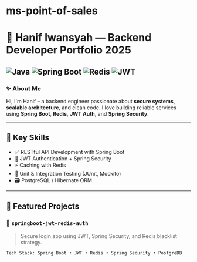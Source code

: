 # ms-point-of-sales
# 🚀 Hanif Iwansyah — Backend Developer Portfolio 2025

![Java](https://img.shields.io/badge/Java-ED8B00?style=for-the-badge&logo=java&logoColor=white)
![Spring Boot](https://img.shields.io/badge/Spring%20Boot-6DB33F?style=for-the-badge&logo=spring-boot&logoColor=white)
![Redis](https://img.shields.io/badge/Redis-DC382D?style=for-the-badge&logo=redis&logoColor=white)
![JWT](https://img.shields.io/badge/JWT-000000?style=for-the-badge&logo=jsonwebtokens&logoColor=white)
---

### ✨ About Me

Hi, I'm Hanif – a backend engineer passionate about **secure systems**, **scalable architecture**, and clean code. I love building reliable services using **Spring Boot**, **Redis**, **JWT Auth**, and **Spring Security**.

---

## 🧩 Key Skills

- ✅ RESTful API Development with Spring Boot
- 🔐 JWT Authentication + Spring Security
- ⚡ Caching with Redis
- 🧪 Unit & Integration Testing (JUnit, Mockito)
- 🗃️ PostgreSQL / Hibernate ORM

---

## 📁 Featured Projects

### 🔐 `springboot-jwt-redis-auth`
> Secure login app using JWT, Spring Security, and Redis blacklist strategy.

```bash
Tech Stack: Spring Boot • JWT • Redis • Spring Security • PostgreDB